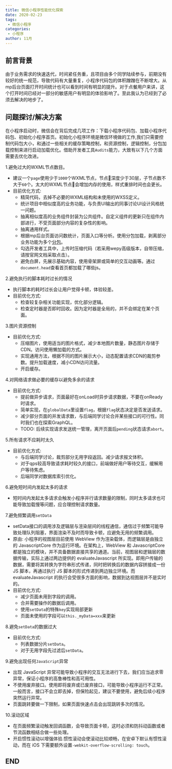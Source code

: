 ```yaml
---
title: 微信小程序性能优化探索
date: 2020-02-23
tags:
 - 微信小程序 
categories:
 - 小程序
author: 11月
---
```


<Boxx />

## 前言背景
  由于业务需求的快速迭代，时间紧任务重，且项目由多个同学陆续参与，前期没有较好的统一规范，导致代码有大量重复，小程序代码包的体积蹭蹭在不断增大。从mp后台页面打开时间统计也可以看到时间有明显的提升。对于点餐用户来讲，这个打开时间已经对一部分的敏感用户有明显的体验影响了。至此我认为已经到了必须去解决的地步了。

## 问题探讨/解决方案
  在小程序启动时，微信会在背后完成几项工作：下载小程序代码包、加载小程序代码包、初始化小程序首页。初始化小程序环境是微信环境做的工作,我们只需要控制代码包大小，和通过一些相关的缓存策略控制，和资源控制，逻辑控制，分包加载控制来进行启动加载优化。借助开发者工具`Audits`能力，大致有以下几个方面需要去优化改进。

  1.避免过大的WXML节点数目。
  * 建议一个`page`使用少于`1000`个WXML节点，节点🌲深度少于30层，子节点数不大于`60`个。太大的WXML节点🌲会增加内存的使用，样式重排时间也会更长。
  * 目前优化方式: 
    * 精简代码，去掉不必要的WXML结构和未使用的WXSS定义。 
    * 统计项目中相似度高的业务功能，与负责UI输出的同事讨论UI设计风格统一问题。
    * 抽离相似度高的业务组件封装为公共组件。自定义组件的更新只在组件内部进行，不受页面部分内容的复杂性的影响。
    * 抽离通用样式。
    * 根据mp后台页面访问数统计，页面入口等分析。使用分包加载，剥离部分业务功能为多个[分包](https://developers.weixin.qq.com/miniprogram/dev/framework/subpackages.html)。
    * 勾选开发者工具中，上传时压缩代码（若采用wepy高级版本，自带压缩，请按官网文档采取点击）。
    * 避免白屏，先展示基础内容，使用骨架屏或简单的交互动画等。通过`document.head`查看首页都加载了哪些js。

  2.避免执行的脚本耗时过长的情况
  * 执行脚本的耗时过长会让用户觉得卡顿，体验较差。
  * 目前优化方式:
    * 检查较复杂相关功能实现，优化部分逻辑。
    * 检查定时器是否即时回收。因为定时器是全局的，并不会绑定在某个页面。

  3.图片资源控制
  * 目前优化方式:
    * 压缩图片，使用适当的图片格式，减少本地图片数量，静态图片存储于CDN。访问使用懒加载的方式。
    * 实现通用方法，根据不同的图片展示大小，动态配置请求CDN的裁剪参数。提升加载速度，减小CDN访问流量。
    * 开启缓存。

  4.对网络请求做必要的缓存以避免多余的请求
  * 目前优化方式:
    * 提前做异步请求，页面最好在onLoad时异步请求数据，不要在onReady时请求。
    * 简单实现，在`globalData`里设置`flag`，根据`flag`状态决定是否发送请求。
    * 减少部分页面的并发请求数，与后端同学讨论合并某些接口的可行性。同时我们也在探索GraphQL。
    * TODO: 后续实现请求发送统一管理，离开页面后`pending`状态请求`abort`。
  
  5.所有请求不应耗时太久
  * 目前优化方式:
    * 与后端同学讨论，裁剪部分无用字段返回。减少请求报文体积。
    * 对于qps较高导致请求耗时较久的接口，前端做好用户等待交互，缓解用户等待焦虑。
    * 后端同学对数据库索引优化。

  6.避免短时间内发起太多的请求
  * 短时间内发起太多请求会触发小程序并行请求数量的限制，同时太多请求也可能导致加载慢等问题，应合理控制请求数量。

  7.避免频繁调用`setData`
  * setData接口的调用涉及逻辑层与渲染层间的线程通信，通信过于频繁可能导致处理队列阻塞，界面渲染不及时而导致卡顿，应避免无用的频繁调用。
  * 原由: 小程序的视图层目前使用 WebView 作为渲染载体，而逻辑层是由独立的 JavascriptCore 作为运行环境。在架构上，WebView 和 JavascriptCore 都是独立的模块，并不具备数据直接共享的通道。当前，视图层和逻辑层的数据传输，实际上通过两边提供的 evaluateJavascript 所实现。即用户传输的数据，需要将其转换为字符串形式传递，同时把转换后的数据内容拼接成一份 JS 脚本，再通过执行 JS 脚本的形式传递到两边独立环境。而 evaluateJavascript 的执行会受很多方面的影响，数据到达视图层并不是实时的。
  * 目前优化方式:
    * 减少页面未用到字段的调用。
    * 合并需要操作的数据后调用。
    * 使用`setData`的特殊`key`实现局部更新
    * 页面未使用的字段可以`this._myData=xxx`来更新

  8.避免`setData`的数据过大
  * 目前优化方式:
    * 列表数据分片`setData`。
    * 对于无用字段先过滤后`setData`。

  9.避免出现任何`JavaScript`异常
  * 出现 JavaScript 异常可能导致小程序的交互无法进行下去，我们应当追求零异常，保证小程序的高鲁棒性和高可用性。
  * 不使用废弃接口。使用即将废弃或已废弃接口，可能导致小程序运行不正常。一般而言，接口不会立即去掉，但保险起见，建议不要使用，避免后续小程序突然运行异常。
  * 页面跳转要做一下限制，如果页面快速点击会出现跳转多次的情况。

  10.滚动区域
  * 在页面频繁滚动触发回调函数，会导致页面卡顿，这时必须和防抖动函数或者节流函数相结合做一些处理。
  * 开启惯性滚动以增强体验.惯性滚动会使滚动比较顺畅，在安卓下默认有惯性滚动，而在 iOS 下需要额外设置`-webkit-overflow-scrolling: touch`。

## END